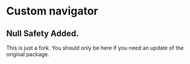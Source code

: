 # Custom navigator

## Null Safety Added. ##

This is just a fork. You should only be here if you need an update of the original package.